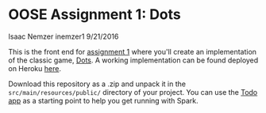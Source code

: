 # OOSE Assignment 1: Dots

Isaac Nemzer
inemzer1
9/21/2016

This is the front end for [assignment 1][Assn1] where you'll create an implementation of the classic game, [Dots][UCLA-Dots]. A working implementation can be found deployed on Heroku [here][Heroku-Dots].

Download this repository as a .zip and unpack it in the `src/main/resources/public/` directory of your project. You can use the [Todo app][Todo] as a starting point to help you get running with Spark.

[Assn1]: https://pl.cs.jhu.edu/oose/assignments/assignment1.shtml
[UCLA-Dots]: https://www.math.ucla.edu/~tom/Games/dots&boxes.html
[Heroku-Dots]: https://jhu-oose2016-dots.herokuapp.com
[Todo]: https://github.com/jhu-oose/todo

